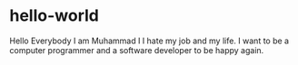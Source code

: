 # hello-world
Hello Everybody
I am Muhammad I I hate my job and my life. I want to be a computer programmer and a software developer to be happy again.
